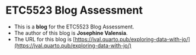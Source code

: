 
# ETC5523 Blog Assessment

* This is a **blog** for the ETC5523 Blog Assessment. 
* The author of this blog is **Josephine Valensia**.
* The URL for this blog is [https://jval.quarto.pub/exploring-data-with-jo/](https://jval.quarto.pub/exploring-data-with-jo/)
